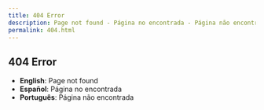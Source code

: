 ```yaml
---
title: 404 Error
description: Page not found - Página no encontrada - Página não encontrada
permalink: 404.html
---
```


## 404 Error

- **English**: Page not found 
- **Español**: Página no encontrada
- **Português**: Página não encontrada
